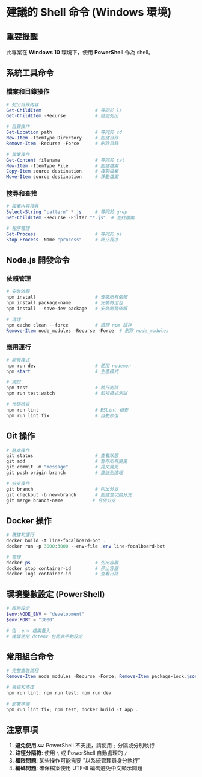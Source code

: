 # 建議的 Shell 命令 (Windows 環境)

## 重要提醒
此專案在 **Windows 10** 環境下，使用 **PowerShell** 作為 shell。

## 系統工具命令

### 檔案和目錄操作
```powershell
# 列出目錄內容
Get-ChildItem                    # 等同於 ls
Get-ChildItem -Recurse           # 遞迴列出

# 目錄操作
Set-Location path                # 等同於 cd
New-Item -ItemType Directory     # 創建目錄
Remove-Item -Recurse -Force      # 刪除目錄

# 檔案操作
Get-Content filename             # 等同於 cat
New-Item -ItemType File          # 創建檔案
Copy-Item source destination     # 複製檔案
Move-Item source destination     # 移動檔案
```

### 搜尋和查找
```powershell
# 檔案內容搜尋
Select-String "pattern" *.js     # 等同於 grep
Get-ChildItem -Recurse -Filter "*.js"  # 查找檔案

# 程序管理
Get-Process                      # 等同於 ps
Stop-Process -Name "process"     # 終止程序
```

## Node.js 開發命令

### 依賴管理
```powershell
# 安裝依賴
npm install                      # 安裝所有依賴
npm install package-name         # 安裝特定包
npm install --save-dev package   # 安裝開發依賴

# 清理
npm cache clean --force          # 清理 npm 緩存
Remove-Item node_modules -Recurse -Force  # 刪除 node_modules
```

### 應用運行
```powershell
# 開發模式
npm run dev                      # 使用 nodemon
npm start                        # 生產模式

# 測試
npm test                         # 執行測試
npm run test:watch               # 監視模式測試

# 代碼檢查
npm run lint                     # ESLint 檢查
npm run lint:fix                 # 自動修復
```

## Git 操作
```powershell
# 基本操作
git status                       # 查看狀態
git add .                        # 暫存所有變更
git commit -m "message"          # 提交變更
git push origin branch           # 推送到遠端

# 分支操作
git branch                       # 列出分支
git checkout -b new-branch       # 創建並切換分支
git merge branch-name           # 合併分支
```

## Docker 操作
```powershell
# 構建和運行
docker build -t line-focalboard-bot .
docker run -p 3000:3000 --env-file .env line-focalboard-bot

# 管理
docker ps                        # 列出容器
docker stop container-id         # 停止容器
docker logs container-id         # 查看日誌
```

## 環境變數設定 (PowerShell)
```powershell
# 臨時設定
$env:NODE_ENV = "development"
$env:PORT = "3000"

# 從 .env 檔案載入
# 建議使用 dotenv 包而非手動設定
```

## 常用組合命令
```powershell
# 完整重裝流程
Remove-Item node_modules -Recurse -Force; Remove-Item package-lock.json; npm install

# 檢查和修復
npm run lint; npm run test; npm run dev

# 部署準備
npm run lint:fix; npm test; docker build -t app .
```

## 注意事項

1. **避免使用 `&&`**: PowerShell 不支援，請使用 `;` 分隔或分別執行
2. **路徑分隔符**: 使用 `\` 或 PowerShell 自動處理的 `/`
3. **權限問題**: 某些操作可能需要 "以系統管理員身分執行"
4. **編碼問題**: 確保檔案使用 UTF-8 編碼避免中文顯示問題